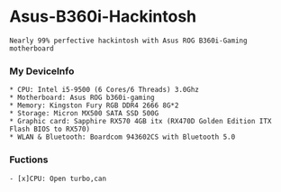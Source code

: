 # Asus-B360i-Hackintosh
    Nearly 99% perfective hackintosh with Asus ROG B360i-Gaming motherboard
### My DeviceInfo
    * CPU: Intel i5-9500 (6 Cores/6 Threads) 3.0Ghz  
    * Motherboard: Asus ROG b360i-gaming  
    * Memory: Kingston Fury RGB DDR4 2666 8G*2  
    * Storage: Micron MX500 SATA SSD 500G  
    * Graphic card: Sapphire RX570 4GB itx (RX470D Golden Edition ITX Flash BIOS to RX570)  
    * WLAN & Bluetooth: Boardcom 943602CS with Bluetooth 5.0  
### Fuctions
```
- [x]CPU: Open turbo,can
```
